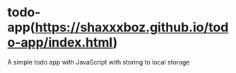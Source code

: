 # todo-app(https://shaxxxboz.github.io/todo-app/index.html)
A simple todo app with JavaScript with storing to local storage
